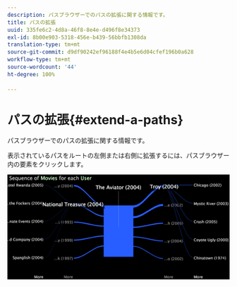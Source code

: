```yaml
---
description: パスブラウザーでのパスの拡張に関する情報です。
title: パスの拡張
uuid: 335fe6c2-4d8a-46f8-8e4e-d496f8e34373
exl-id: 8b00e903-5318-456e-b439-56bbfb1308da
translation-type: tm+mt
source-git-commit: d9df90242ef96188f4e4b5e6d04cfef196b0a628
workflow-type: tm+mt
source-wordcount: '44'
ht-degree: 100%

---
```


# パスの拡張{#extend-a-paths}

パスブラウザーでのパスの拡張に関する情報です。

表示されているパスをルートの左側または右側に拡張するには、パスブラウザー内の要素をクリックします。

![](assets/vis_PathBrowser_ExplorePaths.png)
